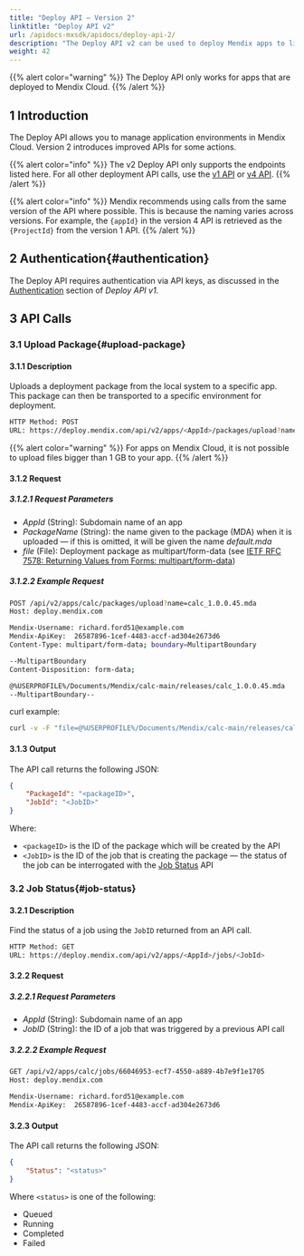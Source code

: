 ```yaml
---
title: "Deploy API – Version 2"
linktitle: "Deploy API v2"
url: /apidocs-mxsdk/apidocs/deploy-api-2/
description: "The Deploy API v2 can be used to deploy Mendix apps to licensed nodes, manage application environments in Mendix Cloud, retrieve statuses, start and stop applications, and deploy or transport new model versions to application environments."
weight: 42
---
```


{{% alert color="warning" %}}
The Deploy API only works for apps that are deployed to Mendix Cloud.
{{% /alert %}}

## 1 Introduction

The Deploy API allows you to manage application environments in Mendix Cloud. Version 2 introduces improved APIs for some actions.

{{% alert color="info" %}}
The v2 Deploy API only supports the endpoints listed here. For all other deployment API calls, use the [v1 API](/apidocs-mxsdk/apidocs/deploy-api/) or [v4 API](/apidocs-mxsdk/apidocs/deploy-api-4/).
{{% /alert %}}

{{% alert color="info" %}}
Mendix recommends using calls from the same version of the API where possible. This is because the naming varies across versions. For example, the `{appId}` in the version 4 API is retrieved as the `{ProjectId}` from the version 1 API.
{{% /alert %}}

## 2 Authentication{#authentication}

The Deploy API requires authentication via API keys, as discussed in the [Authentication](/apidocs-mxsdk/apidocs/deploy-api/#authentication) section of *Deploy API v1*.

## 3 API Calls

### 3.1 Upload Package{#upload-package}

#### 3.1.1 Description

Uploads a deployment package from the local system to a specific app. This package can then be transported to a specific environment for deployment.

```bash
HTTP Method: POST
URL: https://deploy.mendix.com/api/v2/apps/<AppId>/packages/upload?name=<PackageName>
```

{{% alert color="warning" %}}
For apps on Mendix Cloud, it is not possible to upload files bigger than 1 GB to your app. 
{{% /alert %}}

#### 3.1.2 Request

##### 3.1.2.1 Request Parameters

* *AppId* (String): Subdomain name of an app
* *PackageName* (String): the name given to the package (MDA) when it is uploaded — if this is omitted, it will be given the name *default.mda*
* *file* (File): Deployment package as multipart/form-data (see [IETF RFC 7578: Returning Values from Forms: multipart/form-data](https://tools.ietf.org/html/rfc7578))

##### 3.1.2.2 Example Request

<!--Check this is correct -->

```bash
POST /api/v2/apps/calc/packages/upload?name=calc_1.0.0.45.mda
Host: deploy.mendix.com

Mendix-Username: richard.ford51@example.com
Mendix-ApiKey:  26587896-1cef-4483-accf-ad304e2673d6
Content-Type: multipart/form-data; boundary=MultipartBoundary

--MultipartBoundary
Content-Disposition: form-data;

@%USERPROFILE%/Documents/Mendix/calc-main/releases/calc_1.0.0.45.mda
--MultipartBoundary--
```

curl example:

```bash
curl -v -F "file=@%USERPROFILE%/Documents/Mendix/calc-main/releases/calc_1.0.0.45.mda"  -X POST -H "Mendix-Username: richard.ford51@example.com" -H "Mendix-ApiKey: 26587896-1cef-4483-accf-ad304e2673d6" "https://deploy.mendix.com/api/v2/apps/calc/packages/upload?name=calc_1.0.0.45.mda"
```

#### 3.1.3 Output

The API call returns the following JSON:

```json
{
    "PackageId": "<packageID>",
    "JobId": "<JobID>"
}
```

Where:

* `<packageID>` is the ID of the package which will be created by the API
* `<JobID>` is the ID of the job that is creating the package — the status of the job can be interrogated with the [Job Status](#job-status) API

### 3.2 Job Status{#job-status}

#### 3.2.1 Description

Find the status of a job using the `JobID` returned from an API call.

```bash
HTTP Method: GET
URL: https://deploy.mendix.com/api/v2/apps/<AppId>/jobs/<JobId>
```

#### 3.2.2 Request

##### 3.2.2.1 Request Parameters

* *AppId* (String): Subdomain name of an app
* *JobID* (String): the ID of a job that was triggered by a previous API call

##### 3.2.2.2 Example Request

```bash
GET /api/v2/apps/calc/jobs/66046953-ecf7-4550-a889-4b7e9f1e1705
Host: deploy.mendix.com

Mendix-Username: richard.ford51@example.com
Mendix-ApiKey:  26587896-1cef-4483-accf-ad304e2673d6
```

#### 3.2.3 Output

The API call returns the following JSON:

```json
{
    "Status": "<status>"
}
```

Where `<status>` is one of the following:

* Queued
* Running
* Completed
* Failed
